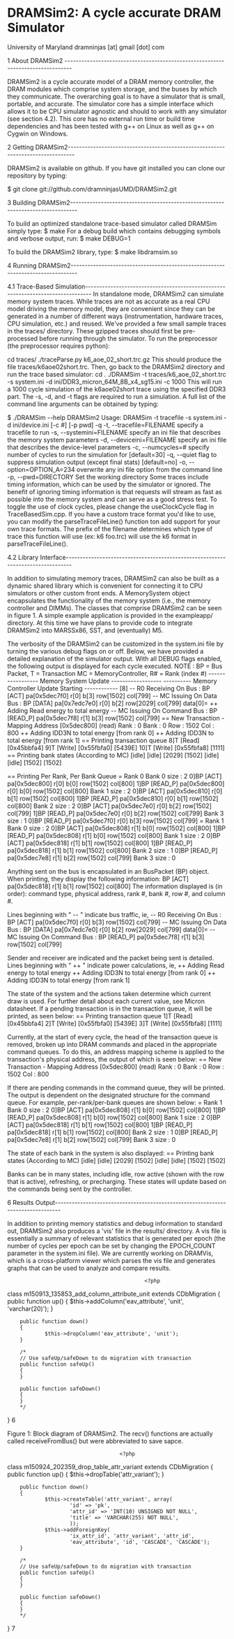 DRAMSim2: A cycle accurate DRAM Simulator
================================================================================



University of Maryland
dramninjas [at] gmail [dot] com


1 About DRAMSim2 --------------------------------------------------------------------------------

DRAMSim2 is a cycle accurate model of a DRAM memory controller, the DRAM modules which comprise
system storage, and the buses by which they communicate.
The overarching goal is to have a simulator that is small, portable, and accurate. The simulator core has a
simple interface which allows it to be CPU simulator agnostic and should to work with any simulator (see
section 4.2). This core has no external run time or build time dependencies and has been tested with g++ on
Linux as well as g++ on Cygwin on Windows.

2 Getting DRAMSim2--------------------------------------------------------------------------------

DRAMSim2 is available on github. If you have git installed you can clone our repository by typing:

$ git clone git://github.com/dramninjasUMD/DRAMSim2.git

3 Building DRAMSim2--------------------------------------------------------------------------------

To build an optimized standalone trace-based simulator called DRAMSim simply type:
$ make
For a debug build which contains debugging symbols and verbose output, run:
$ make DEBUG=1

To build the DRAMSim2 library, type:
$ make libdramsim.so


4 Running DRAMSim2--------------------------------------------------------------------------------

4.1 Trace-Based Simulation--------------------------------------------------------------------------------
In standalone mode, DRAMSim2 can simulate memory system traces. While traces are not as accurate as a
real CPU model driving the memory model, they are convenient since they can be generated in a number of
different ways (instrumentation, hardware traces, CPU simulation, etc.) and reused.
We've provided a few small sample traces in the traces/ directory. These gzipped traces should first be pre-
processed before running through the simulator. To run the preprocessor (the preprocessor requires python):

cd traces/
./traceParse.py k6_aoe_02_short.trc.gz
This should produce the file traces/k6aoe02short.trc. Then, go back to the DRAMSim2 directory
and run the trace based simulator:
cd .
./DRAMSim -t traces/k6_aoe_02_short.trc -s system.ini -d ini/DDR3_micron_64M_8B_x4_sg15.ini -c 1000
This will run a 1000 cycle simulation of the k6aoe02short trace using the specified DDR3 part. The -s,
-d, and -t flags are required to run a simulation.
A full list of the command line arguments can be obtained by typing:

$ ./DRAMSim --help
DRAMSim2 Usage:
DRAMSim -t tracefile -s system.ini -d ini/device.ini [-c #] [-p pwd] -q
  -t, --tracefile=FILENAME specify a tracefile to run
  -s, --systemini=FILENAME specify an ini file that describes the memory system parameters
  -d, --deviceini=FILENAME specify an ini file that describes the device-level parameters
  -c, --numcycles=# specify number of cycles to run the simulation for [default=30]
  -q, --quiet flag to suppress simulation output (except final stats) [default=no]
  -o, --option=OPTION_A=234 overwrite any ini file option from the command line
  -p, --pwd=DIRECTORY Set the working directory
Some traces include timing information, which can be used by the simulator or ignored. The benefit of ignoring
timing information is that requests will stream as fast as possible into the memory system and can serve as a good
stress test. To toggle the use of clock cycles, please change the useClockCycle flag in TraceBasedSim.cpp.
If you have a custom trace format you'd like to use, you can modify the parseTraceFileLine() function
ton add support for your own trace formats.
The prefix of the filename determines which type of trace this function will use (ex: k6 foo.trc) will use the k6
format in parseTraceFileLine().

4.2 Library Interface--------------------------------------------------------------------------------

In addition to simulating memory traces, DRAMSim2 can also be built as a dynamic shared library which
is convenient for connecting it to CPU simulators or other custom front ends. A MemorySystem object
encapsulates the functionality of the memory system (i.e., the memory controller and DIMMs). The classes that
comprise DRAMSim2 can be seen in figure 1. A simple example application is provided in the exampleapp/
directory. At this time we have plans to provide code to integrate DRAMSim2 into MARSSx86, SST, and
(eventually) M5.

The verbosity of the DRAMSim2 can be customized in the system.ini file by turning the various debug flags on
or off.
Below, we have provided a detailed explanation of the simulator output. With all DEBUG flags enabled, the
following output is displayed for each cycle executed.
NOTE : BP = Bus Packet, T = Transaction
MC = MemoryController, R# = Rank (index #)
 ----------------- Memory System Update ------------------
 ---------- Memory Controller Update Starting ------------ [8]
 -- R0 Receiving On Bus : BP [ACT] pa[0x5dec7f0] r[0] b[3] row[1502] col[799]
 -- MC Issuing On Data Bus : BP [DATA] pa[0x7edc7e0] r[0] b[2] row[2029] col[799] data[0]=
 ++ Adding Read energy to total energy
 -- MC Issuing On Command Bus : BP [READ_P] pa[0x5dec7f8] r[1] b[3] row[1502] col[799]
== New Transaction - Mapping Address [0x5dec800] (read)
  Rank : 0
  Bank : 0
  Row : 1502
  Col : 800
 ++ Adding IDD3N to total energy [from rank 0]
 ++ Adding IDD3N to total energy [from rank 1]
== Printing transaction queue
  8]T [Read] [0x45bbfa4]
  9]T [Write] [0x55fbfa0] [5439E]
  10]T [Write] [0x55fbfa8] [1111]
== Printing bank states (According to MC)
[idle] [idle] [2029] [1502]
[idle] [idle] [1502] [1502]

== Printing Per Rank, Per Bank Queue
 = Rank 0
    Bank 0 size : 2
       0]BP [ACT] pa[0x5dec800] r[0] b[0] row[1502] col[800]
       1]BP [READ_P] pa[0x5dec800] r[0] b[0] row[1502] col[800]
    Bank 1 size : 2
       0]BP [ACT] pa[0x5dec810] r[0] b[1] row[1502] col[800]
       1]BP [READ_P] pa[0x5dec810] r[0] b[1] row[1502] col[800]
    Bank 2 size : 2
       0]BP [ACT] pa[0x5dec7e0] r[0] b[2] row[1502] col[799]
       1]BP [READ_P] pa[0x5dec7e0] r[0] b[2] row[1502] col[799]
    Bank 3 size : 1
       0]BP [READ_P] pa[0x5dec7f0] r[0] b[3] row[1502] col[799]
 = Rank 1
    Bank 0 size : 2
       0]BP [ACT] pa[0x5dec808] r[1] b[0] row[1502] col[800]
       1]BP [READ_P] pa[0x5dec808] r[1] b[0] row[1502] col[800]
    Bank 1 size : 2
       0]BP [ACT] pa[0x5dec818] r[1] b[1] row[1502] col[800]
       1]BP [READ_P] pa[0x5dec818] r[1] b[1] row[1502] col[800]
    Bank 2 size : 1
       0]BP [READ_P] pa[0x5dec7e8] r[1] b[2] row[1502] col[799]
    Bank 3 size : 0

Anything sent on the bus is encapsulated in an BusPacket (BP) object. When printing, they display the
following information:
BP [ACT] pa[0x5dec818] r[1] b[1] row[1502] col[800]
The information displayed is (in order): command type, physical address, rank #, bank #, row #, and column
#.


Lines beginning with " -- " indicate bus traffic, ie,
      -- R0 Receiving On Bus : BP [ACT] pa[0x5dec7f0] r[0] b[3] row[1502] col[799]
      -- MC Issuing On Data Bus : BP [DATA] pa[0x7edc7e0] r[0] b[2] row[2029] col[799] data[0]=
      -- MC Issuing On Command Bus : BP [READ_P] pa[0x5dec7f8] r[1] b[3] row[1502] col[799]

Sender and receiver are indicated and the packet being sent is detailed.
Lines beginning with " ++ " indicate power calculations, ie,
      ++ Adding Read energy to total energy
      ++ Adding IDD3N to total energy [from rank 0]
      ++ Adding IDD3N to total energy [from rank 1]

The state of the system and the actions taken determine which current draw is used. For further detail about
each current value, see Micron datasheet.
If a pending transaction is in the transaction queue, it will be printed, as seen below:
   == Printing transaction queue
     1]T [Read] [0x45bbfa4]
     2]T [Write] [0x55fbfa0] [5439E]
     3]T [Write] [0x55fbfa8] [1111]

Currently, at the start of every cycle, the head of the transaction queue is removed, broken up into DRAM
commands and placed in the appropriate command queues. To do this, an address mapping scheme is applied
to the transaction's physical address, the output of which is seen below:
  == New Transaction - Mapping Address [0x5dec800] (read)
   Rank : 0
      Bank : 0
      Row : 1502
      Col : 800

If there are pending commands in the command queue, they will be printed. The output is dependent on the
designated structure for the command queue. For example, per-rank/per-bank queues are shown below:
   = Rank 1
     Bank 0 size : 2
         0]BP [ACT] pa[0x5dec808] r[1] b[0] row[1502] col[800]
         1]BP [READ_P] pa[0x5dec808] r[1] b[0] row[1502] col[800]
     Bank 1 size : 2
         0]BP [ACT] pa[0x5dec818] r[1] b[1] row[1502] col[800]
         1]BP [READ_P] pa[0x5dec818] r[1] b[1] row[1502] col[800]
     Bank 2 size : 1
         0]BP [READ_P] pa[0x5dec7e8] r[1] b[2] row[1502] col[799]
     Bank 3 size : 0

The state of each bank in the system is also displayed:
     == Printing bank states (According to MC)
     [idle] [idle] [2029] [1502]
     [idle] [idle] [1502] [1502]

Banks can be in many states, including idle, row active (shown with the row that is active), refreshing, or
precharging. These states will update based on the commands being sent by the controller.

6 Results Output--------------------------------------------------------------------------------

In addition to printing memory statistics and debug information to standard out, DRAMSim2 also produces a
'vis' file in the results/ directory. A vis file is essentially a summary of relevant statistics that is generated per
epoch (the number of cycles per epoch can be set by changing the EPOCH_COUNT parameter in the system.ini
file).
We are currently working on DRAMVis, which is a cross-platform viewer which parses the vis file and generates
graphs that can be used to analyze and compare results.





































                                                <?php

class m150913_135853_add_column_attribute_unit extends CDbMigration
{
        public function up()
        {
                $this->addColumn('eav_attribute', 'unit', 'varchar(20)');
        }

        public function down()
        {
                $this->dropColumn('eav_attribute', 'unit');
        }

        /*
        // Use safeUp/safeDown to do migration with transaction
        public function safeUp()
        {
        }

        public function safeDown()
        {
        }
        */
}
          6






Figure 1: Block diagram of DRAMSim2. The recv() functions are actually called receiveFromBus() but were
abbreviated to save sapce.





                                        <?php

class m150924_202359_drop_table_attr_variant extends CDbMigration
{
        public function up()
        {
                $this->dropTable('attr_variant');
        }

        public function down()
        {
                $this->createTable('attr_variant', array(
                        'id' => 'pk',
                        'attr_id' => 'INT(10) UNSIGNED NOT NULL',
                        'title' => 'VARCHAR(255) NOT NULL',
                        ));
                $this->addForeignKey(
                        'ix_attr_id', 'attr_variant', 'attr_id',
                        'eav_attribute', 'id', 'CASCADE', 'CASCADE');
        }

        /*
        // Use safeUp/safeDown to do migration with transaction
        public function safeUp()
        {
        }

        public function safeDown()
        {
        }
        */
}
         7

